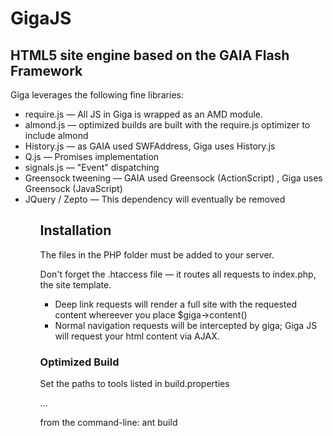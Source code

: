 GigaJS
======

<h2>HTML5 site engine based on the GAIA Flash Framework</h2>

Giga leverages the following fine libraries:
<ul>
<li>require.js — All JS in Giga is wrapped as an AMD module.</li>
<li>almond.js — optimized builds are built with the require.js optimizer to include almond</li>
<li>History.js — as GAIA used SWFAddress, Giga uses History.js</li>
<li>Q.js — Promises implementation</li>
<li>signals.js — "Event" dispatching</li>
<li>Greensock tweening — GAIA used Greensock (ActionScript) , Giga uses Greensock (JavaScript)</li>
<li>JQuery / Zepto — This dependency will eventually be removed</li>
<ul>

<h2>Installation</h2>
The files in the PHP folder must be added to your server.

Don't forget the .htaccess file — it routes all requests to index.php, the site template. 
<ul>
	<li>Deep link requests will render a full site with the requested content whereever you place $giga->content()</li>
	<li>Normal navigation requests will be intercepted by giga; Giga JS will request your html content via AJAX.</li>
</ul>


<h3>Optimized Build</h3>
Set the paths to tools listed in build.properties

... 


from the command-line:
ant build

